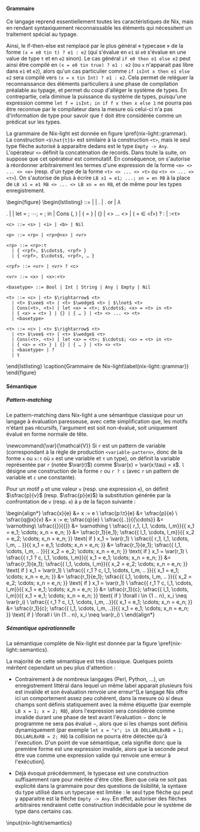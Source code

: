 #### Grammaire

Ce langage reprend essentiellement toutes les caractéristiques de Nix, mais en
rendant syntaxiquement reconnaissable les éléments qui nécessitent un traitement
spécial au typage.

Ainsi, le if-then-else est remplacé par le plus général « typecase » de la
forme `(x = e0 tin t) ? e1 : e2` (qui s'évalue en `e1` si `e0` s'évalue en une
value de type `t` et en `e2` sinon). Le cas général `if e0 then e1 else e2`
peut ainsi être compilé en `(x = e0 tin true) ? e1 : e2` (ou `x` n'apparait pas
libre dans `e1` et `e2`), alors qu'un cas particulier comme
`if isInt x then e1 else e2` sera compilé vers `(x = x tin Int) ? e1 : e2`.
Cela permet de reléguer la reconnaissance des éléments particuliers à une phase
de compilation préalable au typage, et permet du coup d'alléger le système de
types. En contrepartie, cela diminue la puissance du système de types,
puisqu'une expression comme `let f = isInt; in if f x then x else 1` ne pourra
pas être reconnue par le compilateur dans la mesure où celui-ci n'a pas
d'information de type pour savoir que `f` doit être considérée comme un
prédicat sur les types.

La grammaire de Nix-light est donnée en figure \pref{nix-light::grammar}.
La construction `<$\hat{t}$>` est similaire à la construction `<t>`, mais le
seul type flèche autorisé à apparaitre dedans est le type `Empty -> Any`.
L'opérateur `<>` définit la concaténation de records.
Dans toute la suite, on suppose que cet opérateur est commutatif. En
conséquence, on s'autorise à réordonner arbitrairement les termes d'une
expression de la forme `<e> <> ... <> <e>` (resp. d'un type de la forme `<t> <>
... <> <t>` ou `<τ> <> ... <> <τ>`).
On s'autorise de plus à écrire `LB x1 = e1; ...; xn = en RB` à la place de `LB
x1 = e1 RB <> ... <> LB xn = en RB`, et de même pour les types enregistrement.

\begin{figure}
  \begin{lstlisting}
    <e> ::=
        <x> | <c>
      | <e>.<a> | <e>.<a> or <e>
      | $\lambda$<p>.<e> | <e> <e>
      | let <vr> = <e>; $\cdots{}$; <vr> = <e>; in <e>
      | Cons (<e>, <e>)
      | { <x> = <e> } | {} | <e> <> ... <> <e>
      | (<x> = <e> $\in$ <$\hat{t}$>) ? <e> : <e>
      | <e>:<τ>

    <c> ::= <s> | <i> | <b> | Nil

    <p> ::= <rp> | <rp>@<x> | <vr>

    <rp> ::= <rp>:τ
      | { <rpf>, $\cdots$, <rpf> }
      | { <rpf>, $\cdots$, <rpf>, … }

    <rpf> ::= <vr> | <vr> ? <c>

    <vr> ::= <x> | <x>:<τ>

    <basetype> ::= Bool | Int | String | Any | Empty | Nil

    <t> ::= <c> | <t> $\rightarrow$ <t>
      | <t> $\vee$ <t> | <t> $\wedge$ <t> | $\lnot$ <t>
      | Cons(<t>, <t>) | let <x> = <t>; $\cdots$; <x> = <t> in <t>
      | { <x> = <t> } | {} | { … } | <t> <> ... <> <t>
      | <basetype>

    <τ> ::= <c> | <τ> $\rightarrow$ <τ>
      | <τ> $\vee$ <τ> | <τ> $\wedge$ <τ>
      | Cons(<τ>, <τ>) | let <x> = <τ>; $\cdots$; <x> = <τ> in <τ>
      | { <x> = <τ> } | {} | { … } | <τ> <> <τ>
      | <basetype> | ?
      | t
  \end{lstlisting}
  \caption{Grammaire de Nix-light\label{nix-light::grammar}}
\end{figure}

#### Sémantique

##### Pattern-matching

Le pattern-matching dans Nix-light a une sémantique classique pour un langage à
évaluation paresseuse, avec cette simplification que, les motifs n'étant pas
récursifs, l'argument est soit non-évalué, soit uniquement évalué en forme
normale de tête.

\newcommand{\var}{\mathcal{V}}
Si `r` est un pattern de variable (correspondant à la règle de production
`<variable-pattern>`, donc de la forme `x` ou `x:τ` où `x` est une variable et
`τ` un type), on définit la variable représentée par `r` (notée $\var(r)$)
comme $\var(x) = \var(x:\tau) = x$.
`l` désigne une construction de la forme `r` ou `r ? c` (avec `r` un pattern de
variable et `c` une constante).

Pour un motif `p` et une valeur `v` (resp. une expression `e`), on définit
$\sfrac{p}{v}$ (resp. $\sfrac{p}{e}$) la substitution générée par la
confrontation de `v` (resp. `e`) à `p` de la façon suivante :

\begin{align*}
  \sfrac{x}{e}    &= x := e \\
  \sfrac{p:\τ}{e}  &= \sfrac{p}{e} \\
  \sfrac{q@x}{v}  &= x := e; \sfrac{q}{e} \\
  \sfrac{\{..\}}{\{\cdots\}} &= \varnothing\\
  \sfrac{\{\}}{\{\}} &= \varnothing \\
  \sfrac{\{ r_1, l_1, \cdots, l_m\}}{\{ x_1 = e_1; \cdots; x_n = e_n; \}}
    &= \sfrac{r_1}{e_1};
       \sfrac{\{ l_1, \cdots, l_m\}}{\{ x_2 = e_2; \cdots; x_n = e_n; \}}
       \text{ if } x_1 = \var(r_1) \\
  \sfrac{\{ r_1, l_1, \cdots, l_m, .. \}}{\{ x_1 = e_1; \cdots; x_n = e_n; \}}
    &= \sfrac{r_1}{e_1};
       \sfrac{\{ l_1, \cdots, l_m, .. \}}{\{ x_2 = e_2; \cdots; x_n = e_n; \}}
       \text{ if } x_1 = \var(r_1) \\
  \sfrac{\{ r_1 ? c, l_1, \cdots, l_m\}}{\{ x_1 = e_1; \cdots; x_n = e_n; \}}
    &= \sfrac{r_1}{e_1};
       \sfrac{\{ l_1, \cdots, l_m\}}{\{ x_2 = e_2; \cdots; x_n = e_n; \}}
       \text{ if } x_1 = \var(r_1) \\
  \sfrac{\{ r_1 ? c, l_1, \cdots, l_m, .. \}}{\{ x_1 = e_1; \cdots; x_n = e_n; \}}
    &= \sfrac{r_1}{e_1};
       \sfrac{\{ l_1, \cdots, l_m, .. \}}{\{ x_2 = e_2; \cdots; x_n = e_n; \}}
       \text{ if } x_1 = \var(r_1) \\
  \sfrac{\{ r_1 ? c, l_1, \cdots, l_m\}}{\{ x_1 = e_1; \cdots; x_n = e_n; \}}
    &= \sfrac{r_1}{c};
       \sfrac{\{ l_1, \cdots, l_m\}}{\{ x_1 = e_1; \cdots; x_n = e_n; \}}
       \text{ if } \forall i \in \{1 .. n\}, x_i \neq \var(r_i) \\
  \sfrac{\{ r_1 ? c, l_1, \cdots, l_m, ..\}}{\{ x_1 = e_1; \cdots; x_n = e_n; \}}
    &= \sfrac{r_1}{c};
       \sfrac{\{ l_1, \cdots, l_m, ..\}}{\{ x_1 = e_1; \cdots; x_n = e_n; \}}
       \text{ if } \forall i \in \{1 .. n\}, x_i \neq \var(r_i) \\
\end{align*}

##### Sémantique opérationnelle

La sémantique complète de Nix-light est donnée par la
figure \pref{nix-light::semantics}.

La majorité de cette sémantique est très classique. Quelques points méritent
cependant un peu plus d'attention :

<!--- XXX: Should this really appear here ? --->
- Contrairement à de nombreux langages (Perl, Python, …), un enregistrement
  littéral dans lequel un même label apparait plusieurs fois est invalide et
  son évaluation renvoie une erreur^[Le langage Nix offre ici un comportement
  assez peu cohérent, dans la mesure où si deux champs sont définis
  statiquement avec la même étiquette (par exemple `LB x = 1; x = 2; RB`),
  alors l'expression sera considérée comme invalide durant une phase de test
  avant l'évaluation − donc le programme ne sera pas évalué −, alors que si les
  champs sont définis dynamiquement (par exemple `let x = "x"; in LB
  DOLLARLBxRB = 1; DOLLARLBxRB = 2; RB`) la collision ne pourra être détectée
  qu'à l'execution. D'un point de vue sémantique, cela signifie donc que la
  première forme est une expression invalide, alors que la seconde peut être
  vue comme une expression valide qui renvoie une erreur à l'exécution].

- Déjà évoqué précédemment, le typecase est une construction suffisamment rare
  pour méritée d'être citée.
  Bien que cela ne soit pas explicité dans la grammaire pour des questions de
  lisibilité, la syntaxe du type utilisé dans un typecase est limitée : le seul
  type flèche qui peut y apparaitre est la flèche `Empty -> Any`.
  En effet, autoriser des flèches arbitraires rendraient cette construction
  indécidable pour le système de type dans certains cas.

\input{nix-light/semantics}
